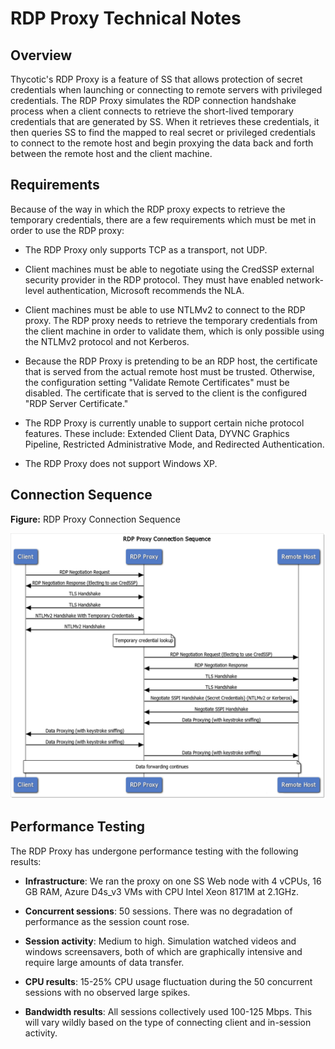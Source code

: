 [title]: # (RDP Proxy Technical Notes)
[tags]: # (RDP Proxy,Networking)
[priority]: # ()

# RDP Proxy Technical Notes

## Overview

Thycotic's RDP Proxy is a feature of SS that allows protection of secret credentials when launching or connecting to remote servers with privileged credentials. The RDP Proxy simulates the RDP connection handshake process when a client connects to retrieve the short-lived temporary credentials that are generated by SS. When it retrieves these credentials, it then queries SS to find the mapped to real secret or privileged credentials to connect to the remote host and begin proxying the data back and forth between the remote host and the client machine.

## Requirements

Because of the way in which the RDP proxy expects to retrieve the temporary credentials, there are a few requirements which must be met in order to use the RDP proxy:

- The RDP Proxy only supports TCP as a transport, not UDP.

- Client machines must be able to negotiate using the CredSSP external security provider in the RDP protocol. They must have enabled network-level authentication, Microsoft recommends the NLA.

- Client machines must be able to use NTLMv2 to connect to the RDP proxy. The RDP proxy needs to retrieve the temporary credentials from the client machine in order to validate them, which is only possible using the NTLMv2 protocol and not Kerberos.

- Because the RDP Proxy is pretending to be an RDP host, the certificate that is served from the actual remote host must be trusted. Otherwise, the configuration setting "Validate Remote Certificates" must be disabled. The certificate that is served to the client is the configured "RDP Server Certificate."

- The RDP Proxy is currently unable to support certain niche protocol features. These include: Extended Client Data, DYVNC Graphics Pipeline, Restricted Administrative Mode, and Redirected Authentication.

- The RDP Proxy does not support Windows XP.

## Connection Sequence

**Figure:** RDP Proxy Connection Sequence

![image-20200326113129450](images/image-20200326113129450.png)

## Performance Testing

The RDP Proxy has undergone performance testing with the following results:

- **Infrastructure**: We ran the proxy on one SS Web node with 4 vCPUs, 16 GB RAM, Azure D4s_v3 VMs with CPU Intel Xeon 8171M at 2.1GHz. 

- **Concurrent sessions**: 50 sessions. There was no degradation of performance as the session count rose.

- **Session activity**: Medium to high. Simulation watched videos and windows screensavers, both of which are graphically intensive and require large amounts of data transfer.

- **CPU results**: 15-25% CPU usage fluctuation during the 50 concurrent sessions with no observed large spikes.

- **Bandwidth results**: All sessions collectively used 100-125 Mbps. This will vary wildly based on the type of connecting client and in-session activity.

